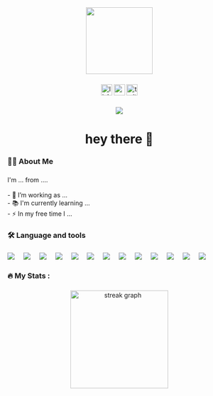 <div align="center">
  <img height="150" src="https://camo.githubusercontent.com/62da68eb62b1e5f175f7d1f0191dd89a653d7908feb22d37d4a0ab07365d6791/68747470733a2f2f6d656469612e67697068792e636f6d2f6d656469612f4d3967624264396e6244724f5475314d71782f67697068792e676966"  />
</div>

###

<div align="center">
  <img src="https://img.shields.io/static/v1?message=LinkedIn&logo=linkedin&label=&color=0077B5&logoColor=white&labelColor=&style=for-the-badge" height="25" alt="linkedin logo"  />
  <img src="https://img.shields.io/static/v1?message=Youtube&logo=youtube&label=&color=FF0000&logoColor=white&labelColor=&style=for-the-badge" height="25" alt="youtube logo"  />
  <img src="https://img.shields.io/static/v1?message=Twitter&logo=twitter&label=&color=1DA1F2&logoColor=white&labelColor=&style=for-the-badge" height="25" alt="twitter logo"  />
</div>

###

<div align="center">
  <img src="https://visitor-badge.laobi.icu/badge?page_id=maurodesouza.maurodesouza&"  />
</div>

###

<h1 align="center">hey there 👋</h1>

###

<h3 align="left">👩‍💻  About Me</h3>

###

<p align="left">I'm ... from ....<br><br>- 🔭 I’m working as ...<br>- 📚 I'm currently learning ...<br>- ⚡ In my free time I ...</p>

###

<h3 align="left">🛠 Language and tools</h3>

###

<div align="left">
  <img src="https://img.shields.io/badge/java-%23ED8B00.svg?style=plastic&logo=java&logoColor=white"  />
  <img width="12" />
  <img src="https://img.shields.io/badge/spring-%236DB33F.svg?style=plastic&logo=spring&logoColor=white"   />
  <img width="12" />
  <img src="https://img.shields.io/badge/Apache%20Maven-C71A36?style=plastic&logo=Apache%20Maven&logoColor=white" />
  <img width="12" />
  <img src="https://img.shields.io/badge/angular-%23DD0031.svg?style=plastic&logo=angular&logoColor=white"  />
  <img width="12" />
  <img src="https://img.shields.io/badge/bootstrap-%23563D7C.svg?style=plastic&logo=bootstrap&logoColor=white"  />
  <img width="12" />
  <img src="https://img.shields.io/badge/postgres-%23316192.svg?style=plastic&logo=postgresql&logoColor=white"  />
  <img width="12" />
  <img src="https://img.shields.io/badge/mysql-%2300f.svg?style=plastic&logo=mysql&logoColor=white"  />
  <img width="12" />
  <img src="https://img.shields.io/badge/Microsoft%20SQL%20Sever-CC2927?style=plastic&logo=microsoft%20sql%20server&logoColor=white"  />
  <img width="12" />
  <img src="https://img.shields.io/badge/docker-%230db7ed.svg?style=plastic&logo=docker&logoColor=white"  />
  <img width="12" />
  <img src="https://img.shields.io/badge/jenkins-%232C5263.svg?style=plastic&logo=jenkins&logoColor=white"  />
  <img width="12" />
  <img src="https://img.shields.io/badge/GitHub-%23121011.svg?style=plastic&logo=github&logoColor=white"  />
  <img width="12" />
  <img src="https://img.shields.io/badge/Git-fc6d26?style=plastic&logo=git&logoColor=white"  />
  <img width="12" />
  <img src="https://img.shields.io/badge/-Swagger-%23Clojure?style=plastic&logo=swagger&logoColor=white"  />

</div>

###

<h3 align="left">🔥   My Stats :</h3>

###

<div align="center">
  <img src="https://streak-stats.demolab.com?user=maurodesouza&locale=en&mode=daily&theme=dark&hide_border=false&border_radius=5&order=3" height="220" alt="streak graph"  />
</div>

###
